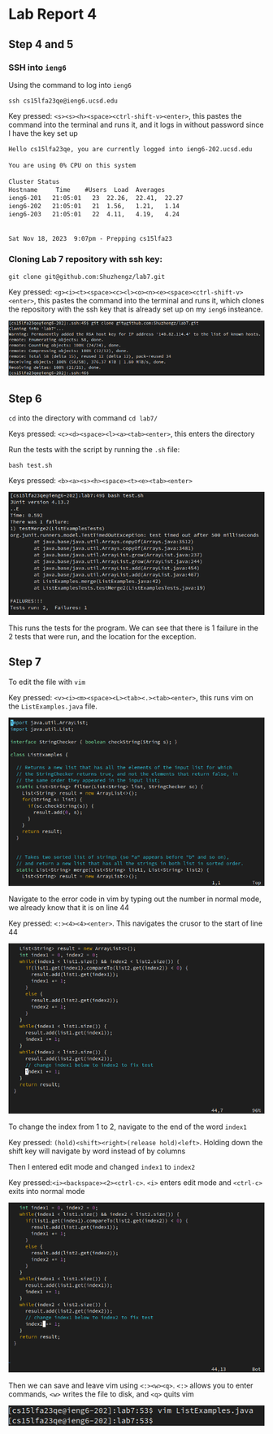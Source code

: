 # Lab Report 4

## Step 4 and 5

### SSH into `ieng6`

Using the command to log into `ieng6`

```
ssh cs15lfa23qe@ieng6.ucsd.edu
```

Key pressed: `<s><s><h><space><ctrl-shift-v><enter>`, this pastes the command into the terminal
and runs it, and it logs in without password since I have the key set up

```
Hello cs15lfa23qe, you are currently logged into ieng6-202.ucsd.edu

You are using 0% CPU on this system

Cluster Status 
Hostname     Time    #Users  Load  Averages  
ieng6-201   21:05:01   23  22.26,  22.41,  22.27
ieng6-202   21:05:01   21  1.56,   1.21,   1.14
ieng6-203   21:05:01   22  4.11,   4.19,   4.24

 
Sat Nov 18, 2023  9:07pm - Prepping cs15lfa23
```

### Cloning Lab 7 repository with ssh key:

```
git clone git@github.com:Shuzhengz/lab7.git
```

Key pressed: `<g><i><t><space><c><l><o><n><e><space><ctrl-shift-v><enter>`, this pastes the
command into the terminal and runs it, which clones the repository with the ssh key that is
already set up on my `ieng6` insteance.

![cloning with ssh](images/Screenshot%20from%202023-11-19%2021-29-23.png)

## Step 6

`cd` into the directory with command `cd lab7/`

Keys pressed: `<c><d><space><l><a><tab><enter>`, this enters the directory

Run the tests with the script by running the `.sh` file:

```
bash test.sh
```

Keys pressed: `<b><a><s><h><space><t><e><tab><enter>`

![run test](images/Screenshot%20from%202023-11-19%2021-33-45.png)

This runs the tests for the program. We can see that there is 1 failure in the 2 tests that were 
run, and the location for the exception.

## Step 7

To edit the file with `vim`

Key pressed: `<v><i><m><space><L><tab><.><tab><enter>`, this runs vim on the `ListExamples.java`
file.

![vim](images/Screenshot%20from%202023-11-19%2021-45-32.png)

Navigate to the error code in vim by typing out the number in normal mode, we already know that
it is on line 44

Key pressed: `<:><4><4><enter>`. This navigates the crusor to the start of line 44

![vim](images/Screenshot%20from%202023-11-19%2021-50-33.png)

To change the index from 1 to 2, navigate to the end of the word `index1`

Key pressed: `(hold)<shift><right>(release hold)<left>`. Holding down the shift key will navigate
by word instead of by columns

Then I entered edit mode and changed `index1` to `index2`

Key pressed:`<i><backspace><2><ctrl-c>`. `<i>` enters edit mode and `<ctrl-c>` exits into normal
mode

![vim](images/Screenshot%20from%202023-11-19%2021-56-09.png)

Then we can save and leave vim using `<:><w><q>`. `<:>` allows you to enter commands, `<w>` writes
the file to disk, and `<q>` quits vim

![command line](images/Screenshot%20from%202023-11-19%2021-58-13.png)

